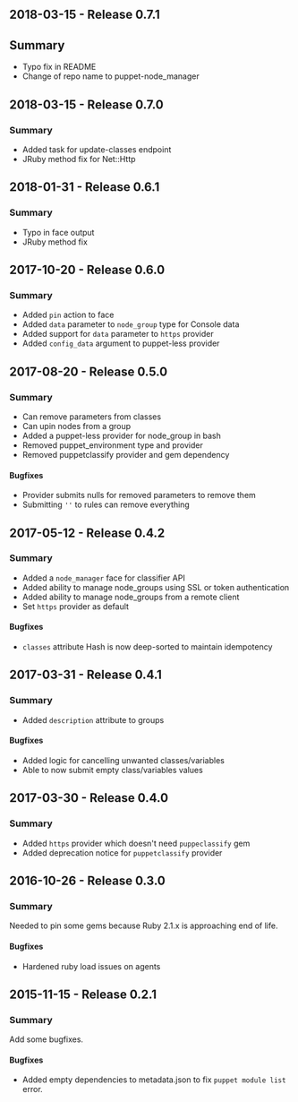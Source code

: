 ## 2018-03-15 - Release 0.7.1

## Summary

- Typo fix in README
- Change of repo name to puppet-node_manager

## 2018-03-15 - Release 0.7.0

### Summary

- Added task for update-classes endpoint
- JRuby method fix for Net::Http

## 2018-01-31 - Release 0.6.1

### Summary

- Typo in face output
- JRuby method fix

## 2017-10-20 - Release 0.6.0

### Summary

- Added `pin` action to face
- Added `data` parameter to `node_group` type for Console data
- Added support for `data` parameter to `https` provider
- Added `config_data` argument to puppet-less provider

## 2017-08-20 - Release 0.5.0

### Summary

- Can remove parameters from classes
- Can upin nodes from a group
- Added a puppet-less provider for node_group in bash
- Removed puppet_environment type and provider
- Removed puppetclassify provider and gem dependency

#### Bugfixes
- Provider submits nulls for removed parameters to remove them
- Submitting `''` to rules can remove everything


## 2017-05-12  - Release 0.4.2

### Summary

- Added a `node_manager` face for classifier API
- Added ability to manage node_groups using SSL or token authentication
- Added ability to manage node_groups from a remote client
- Set `https` provider as default

#### Bugfixes

- `classes` attribute Hash is now deep-sorted to maintain idempotency

## 2017-03-31 - Release 0.4.1

### Summary

- Added `description` attribute to groups

#### Bugfixes

- Added logic for cancelling unwanted classes/variables
- Able to now submit empty class/variables values

## 2017-03-30 - Release 0.4.0

### Summary

- Added `https` provider which doesn't need `puppeclassify` gem
- Added deprecation notice for `puppetclassify` provider

## 2016-10-26 - Release 0.3.0
### Summary

Needed to pin some gems because Ruby 2.1.x is approaching end of life.

#### Bugfixes
- Hardened ruby load issues on agents

## 2015-11-15 - Release 0.2.1
### Summary

Add some bugfixes.

#### Bugfixes
- Added empty dependencies to metadata.json to fix `puppet module list` error.
